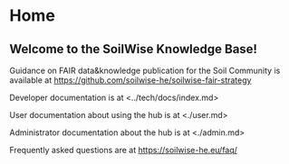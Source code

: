 # Home
## Welcome to the SoilWise Knowledge Base!

Guidance on FAIR data&knowledge publication for the Soil Community is available at <https://github.com/soilwise-he/soilwise-fair-strategy>

Developer documentation is at <../tech/docs/index.md>

User documentation about using the hub is at <./user.md>

Administrator documentation about the hub is at <./admin.md>

Frequently asked questions are at <https://soilwise-he.eu/faq/>
